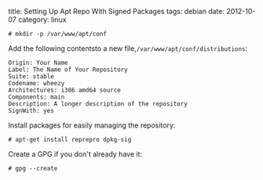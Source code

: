 title: Setting Up Apt Repo With Signed Packages
tags: debian
date:    2012-10-07
category: linux

    # mkdir -p /var/www/apt/conf

Add the following contentsto a new
file,```/var/www/apt/conf/distributions```:

    Origin: Your Name
    Label: The Name of Your Repository
    Suite: stable
    Codename: wheezy
    Architectures: i386 amd64 source
    Components: main
    Description: A longer description of the repository
    SignWith: yes


Install packages for easily managing the repository:

    # apt-get install reprepro dpkg-sig


Create a GPG if you don't already have it:

    # gpg --create

